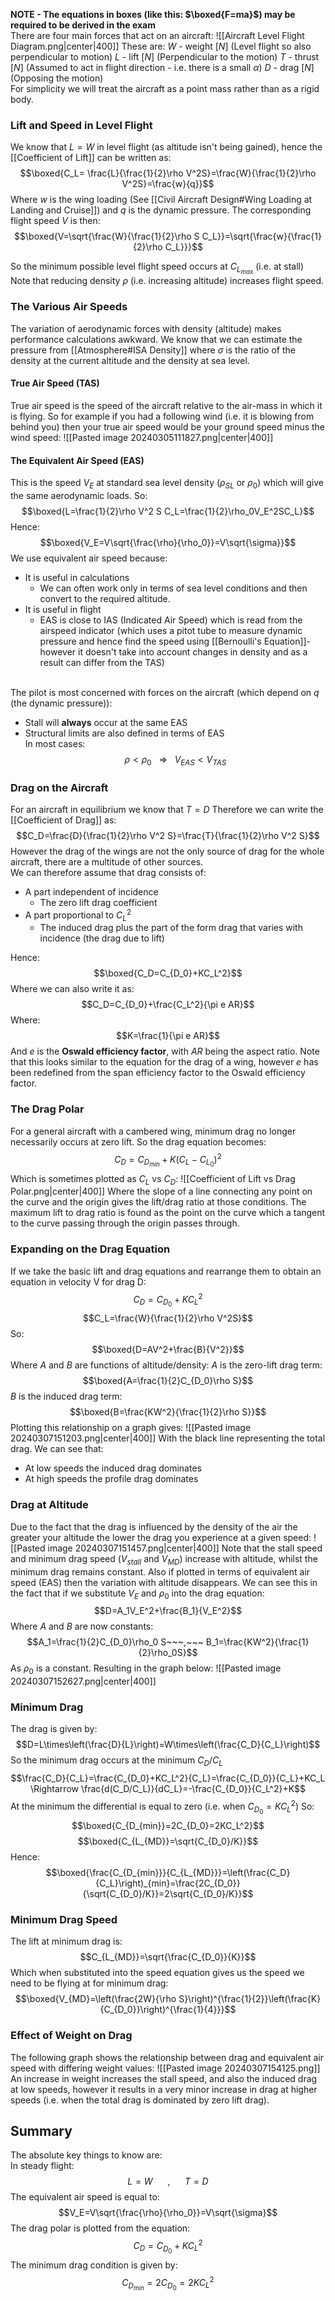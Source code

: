 **NOTE - The equations in boxes (like this: $\boxed{F=ma}$) may be required to be derived in the exam**
\
There are four main forces that act on an aircraft:
![[Aircraft Level Flight Diagram.png|center|400]]
These are:
$W$ - weight $[N]$ (Level flight so also perpendicular to motion)
$L$ - lift $[N]$ (Perpendicular to the motion)
$T$ - thrust $[N]$ (Assumed to act in flight direction - i.e. there is a small $\alpha$)
$D$ - drag $[N]$ (Opposing the motion)
\
For simplicity we will treat the aircraft as a point mass rather than as a rigid body.
### Lift and Speed in Level Flight
We know that $L=W$ in level flight (as altitude isn't being gained), hence the [[Coefficient of Lift]] can be written as:
$$\boxed{C_L= \frac{L}{\frac{1}{2}\rho V^2S}=\frac{W}{\frac{1}{2}\rho V^2S}=\frac{w}{q}}$$
Where $w$ is the wing loading (See [[Civil Aircraft Design#Wing Loading at Landing and Cruise]]) and $q$ is the dynamic pressure.
The corresponding flight speed $V$ is then:
$$\boxed{V=\sqrt{\frac{W}{\frac{1}{2}\rho S C_L}}=\sqrt{\frac{w}{\frac{1}{2}\rho C_L}}}$$

So the minimum possible level flight speed occurs at $C_{L_{max}}$ (i.e. at stall)
Note that reducing density $\rho$ (i.e. increasing altitude) increases flight speed.
### The Various Air Speeds
The variation of aerodynamic forces with density (altitude) makes performance calculations awkward.
We know that we can estimate the pressure from [[Atmosphere#ISA Density]] where $\sigma$ is the ratio of the density at the current altitude and the density at sea level.
#### True Air Speed (TAS)
True air speed is the speed of the aircraft relative to the air-mass in which it is flying.
So for example if you had a following wind (i.e. it is blowing from behind you) then your true air speed would be your ground speed minus the wind speed:
![[Pasted image 20240305111827.png|center|400]]
#### The Equivalent Air Speed (EAS)
This is the speed $V_E$ at standard sea level density ($\rho_{SL}$ or $\rho_0$) which will give the same aerodynamic loads.
So:
$$\boxed{L=\frac{1}{2}\rho V^2 S C_L=\frac{1}{2}\rho_0V_E^2SC_L}$$
Hence:
$$\boxed{V_E=V\sqrt{\frac{\rho}{\rho_0}}=V\sqrt{\sigma}}$$
We use equivalent air speed because:
- It is useful in calculations
	- We can often work only in terms of sea level conditions and then convert to the required altitude.
- It is useful in flight
	- EAS is close to IAS (Indicated Air Speed) which is read from the airspeed indicator (which uses a pitot tube to measure dynamic pressure and hence find the speed using [[Bernoulli's Equation]]- however it doesn't take into account changes in density and as a result can differ from the TAS)

\
The pilot is most concerned with forces on the aircraft (which depend on $q$ (the dynamic pressure)):
- Stall will **always** occur at the same EAS
- Structural limits are also defined in terms of EAS
\
In most cases:
$$\rho<\rho_0~~~\Rightarrow~~~V_{EAS}<V_{TAS}$$

### Drag on the Aircraft
For an aircraft in equilibrium we know that $T=D$
Therefore we can write the [[Coefficient of Drag]] as:
$$C_D=\frac{D}{\frac{1}{2}\rho V^2 S}=\frac{T}{\frac{1}{2}\rho V^2 S}$$
However the drag of the wings are not the only source of drag for the whole aircraft, there are a multitude of other sources.
\
We can therefore assume that drag consists of:
- A part independent of incidence
	- The zero lift drag coefficient
- A part proportional to $C_L^2$
	- The induced drag plus the part of the form drag that varies with incidence (the drag due to lift)

Hence:
$$\boxed{C_D=C_{D_0}+KC_L^2}$$
Where we can also write it as:
$$C_D=C_{D_0}+\frac{C_L^2}{\pi e AR}$$
Where:
$$K=\frac{1}{\pi e AR}$$
And $e$ is the **Oswald efficiency factor**, with $AR$ being the aspect ratio.
Note that this looks similar to the equation for the drag of a wing, however $e$ has been redefined from the span efficiency factor to the Oswald efficiency factor.

### The Drag Polar
For a general aircraft with a cambered wing, minimum drag no longer necessarily occurs at zero lift. So the drag equation becomes:
$$C_D=C_{D_{min}}+K(C_L-C_{L_0})^2$$
Which is sometimes plotted as $C_L$ vs $C_D$:
![[Coefficient of Lift vs Drag Polar.png|center|400]]
Where the slope of a line connecting any point on the curve and the origin gives the lift/drag ratio at those conditions.
The maximum lift to drag ratio is found as the point on the curve which a tangent to the curve passing through the origin passes through.
### Expanding on the Drag Equation
If we take the basic lift and drag equations and rearrange them to obtain an equation in velocity V for drag D:
$$C_D=C_{D_0}+KC_L^2$$
$$C_L=\frac{W}{\frac{1}{2}\rho V^2S}$$
So:
$$\boxed{D=AV^2+\frac{B}{V^2}}$$
Where $A$ and $B$ are functions of altitude/density:
$A$ is the zero-lift drag term:
$$\boxed{A=\frac{1}{2}C_{D_0}\rho S}$$
$B$ is the induced drag term:
$$\boxed{B=\frac{KW^2}{\frac{1}{2}\rho S}}$$
Plotting this relationship on a graph gives:
![[Pasted image 20240307151203.png|center|400]]
With the black line representing the total drag.
We can see that:
- At low speeds the induced drag dominates
- At high speeds the profile drag dominates
### Drag at Altitude
Due to the fact that the drag is influenced by the density of the air the greater your altitude the lower the drag you experience at a given speed:
![[Pasted image 20240307151457.png|center|400]]
Note that the stall speed and minimum drag speed ($V_{stall}$ and $V_{MD}$) increase with altitude, whilst the minimum drag remains constant.
Also if plotted in terms of equivalent air speed (EAS) then the variation with altitude disappears.
We can see this in the fact that if we substitute $V_{E}$ and $\rho_0$ into the drag equation:
$$D=A_1V_E^2+\frac{B_1}{V_E^2}$$
Where $A$ and $B$ are now constants:
$$A_1=\frac{1}{2}C_{D_0}\rho_0 S~~~,~~~ B_1=\frac{KW^2}{\frac{1}{2}\rho_0S}$$
As $\rho_0$ is a constant.
Resulting in the graph below:
![[Pasted image 20240307152627.png|center|400]]
### Minimum Drag
The drag is given by:
$$D=L\times\left(\frac{D}{L}\right)=W\times\left(\frac{C_D}{C_L}\right)$$
So the minimum drag occurs at the minimum $C_D/C_L$
$$\frac{C_D}{C_L}=\frac{C_{D_0}+KC_L^2}{C_L}=\frac{C_{D_0}}{C_L}+KC_L \Rightarrow \frac{d(C_D/C_L)}{dC_L}=-\frac{C_{D_0}}{C_L^2}+K$$
At the minimum the differential is equal to zero (i.e. when $C_{D_0}=KC_L^2$)
So:
$$\boxed{C_{D_{min}}=2C_{D_0}=2KC_L^2}$$
$$\boxed{C_{L_{MD}}=\sqrt{C_{D_0}/K}}$$
Hence:
$$\boxed{\frac{C_{D_{min}}}{C_{L_{MD}}}=\left(\frac{C_D}{C_L}\right)_{min}=\frac{2C_{D_0}}{\sqrt{C_{D_0}/K}}=2\sqrt{C_{D_0}/K}}$$
### Minimum Drag Speed
The lift at minimum drag is:
$$C_{L_{MD}}=\sqrt{\frac{C_{D_0}}{K}}$$
Which when substituted into the speed equation gives us the speed we need to be flying at for minimum drag:
$$\boxed{V_{MD}=\left(\frac{2W}{\rho S}\right)^{\frac{1}{2}}\left(\frac{K}{C_{D_0}}\right)^{\frac{1}{4}}}$$
### Effect of Weight on Drag
The following graph shows the relationship between drag and equivalent air speed with differing weight values:
![[Pasted image 20240307154125.png]]
An increase in weight increases the stall speed, and also the induced drag at low speeds, however it results in a very minor increase in drag at higher speeds (i.e. when the total drag is dominated by zero lift drag).
## Summary
The absolute key things to know are:
\
In steady flight:
$$L=W~~~~~~,~~~~~~T=D$$
The equivalent air speed is equal to:
$$V_E=V\sqrt{\frac{\rho}{\rho_0}}=V\sqrt{\sigma}$$
The drag polar is plotted from the equation:
$$ C_D=C_{D_0}+KC_L^2$$
The minimum drag condition is given by:
$$C_{D_{min}}=2C_{D_0}=2KC_L^2$$


